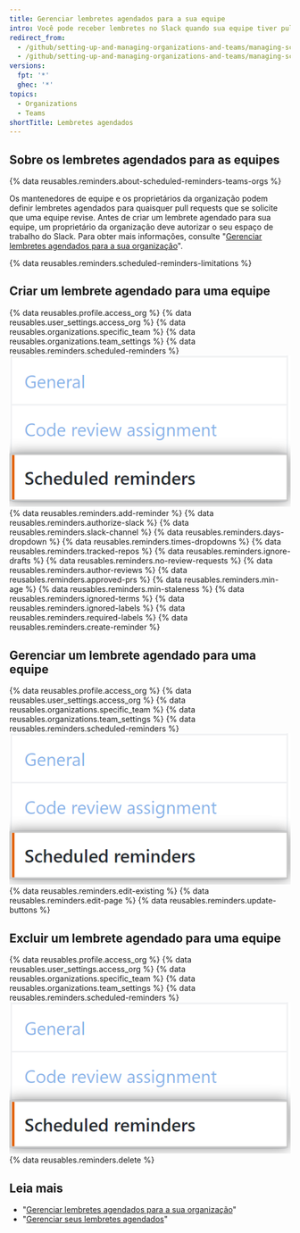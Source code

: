 ```yaml
---
title: Gerenciar lembretes agendados para a sua equipe
intro: Você pode receber lembretes no Slack quando sua equipe tiver pull requests à espera de revisão.
redirect_from:
  - /github/setting-up-and-managing-organizations-and-teams/managing-scheduled-reminders-for-pull-requests
  - /github/setting-up-and-managing-organizations-and-teams/managing-scheduled-reminders-for-your team
versions:
  fpt: '*'
  ghec: '*'
topics:
  - Organizations
  - Teams
shortTitle: Lembretes agendados
---
```


## Sobre os lembretes agendados para as equipes

{% data reusables.reminders.about-scheduled-reminders-teams-orgs %}

Os mantenedores de equipe e os proprietários da organização podem definir lembretes agendados para quaisquer pull requests que se solicite que uma equipe revise. Antes de criar um lembrete agendado para sua equipe, um proprietário da organização deve autorizar o seu espaço de trabalho do Slack. Para obter mais informações, consulte "[Gerenciar lembretes agendados para a sua organização](/organizations/managing-organization-settings/managing-scheduled-reminders-for-your-organization)".

{% data reusables.reminders.scheduled-reminders-limitations %}

## Criar um lembrete agendado para uma equipe
{% data reusables.profile.access_org %}
{% data reusables.user_settings.access_org %}
{% data reusables.organizations.specific_team %}
{% data reusables.organizations.team_settings %}
{% data reusables.reminders.scheduled-reminders %}
![Botão de lembretes agendados](/assets/images/help/teams/scheduled-reminders-teams.png)
{% data reusables.reminders.add-reminder %}
{% data reusables.reminders.authorize-slack %}
{% data reusables.reminders.slack-channel %}
{% data reusables.reminders.days-dropdown %}
{% data reusables.reminders.times-dropdowns %}
{% data reusables.reminders.tracked-repos %}
{% data reusables.reminders.ignore-drafts %}
{% data reusables.reminders.no-review-requests %}
{% data reusables.reminders.author-reviews %}
{% data reusables.reminders.approved-prs %}
{% data reusables.reminders.min-age %}
{% data reusables.reminders.min-staleness %}
{% data reusables.reminders.ignored-terms %}
{% data reusables.reminders.ignored-labels %}
{% data reusables.reminders.required-labels %}
{% data reusables.reminders.create-reminder %}

## Gerenciar um lembrete agendado para uma equipe
{% data reusables.profile.access_org %}
{% data reusables.user_settings.access_org %}
{% data reusables.organizations.specific_team %}
{% data reusables.organizations.team_settings %}
{% data reusables.reminders.scheduled-reminders %}
![Botão de lembretes agendados](/assets/images/help/teams/scheduled-reminders-teams.png)
{% data reusables.reminders.edit-existing %}
{% data reusables.reminders.edit-page %}
{% data reusables.reminders.update-buttons %}

## Excluir um lembrete agendado para uma equipe
{% data reusables.profile.access_org %}
{% data reusables.user_settings.access_org %}
{% data reusables.organizations.specific_team %}
{% data reusables.organizations.team_settings %}
{% data reusables.reminders.scheduled-reminders %}
![Botão de lembretes agendados](/assets/images/help/teams/scheduled-reminders-teams.png)
{% data reusables.reminders.delete %}

## Leia mais

- "[Gerenciar lembretes agendados para a sua organização](/organizations/managing-organization-settings/managing-scheduled-reminders-for-your-organization)"
- "[Gerenciar seus lembretes agendados](/github/setting-up-and-managing-your-github-user-account/managing-your-scheduled-reminders)"
